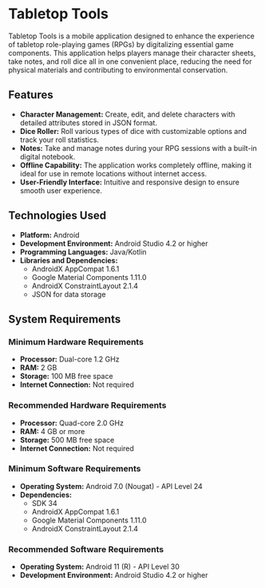 # Tabletop Tools

Tabletop Tools is a mobile application designed to enhance the experience of tabletop role-playing games (RPGs) by digitalizing essential game components. This application helps players manage their character sheets, take notes, and roll dice all in one convenient place, reducing the need for physical materials and contributing to environmental conservation.

## Features

- **Character Management:** Create, edit, and delete characters with detailed attributes stored in JSON format.
- **Dice Roller:** Roll various types of dice with customizable options and track your roll statistics.
- **Notes:** Take and manage notes during your RPG sessions with a built-in digital notebook.
- **Offline Capability:** The application works completely offline, making it ideal for use in remote locations without internet access.
- **User-Friendly Interface:** Intuitive and responsive design to ensure smooth user experience.

## Technologies Used

- **Platform:** Android
- **Development Environment:** Android Studio 4.2 or higher
- **Programming Languages:** Java/Kotlin
- **Libraries and Dependencies:**
  - AndroidX AppCompat 1.6.1
  - Google Material Components 1.11.0
  - AndroidX ConstraintLayout 2.1.4
  - JSON for data storage

## System Requirements

### Minimum Hardware Requirements
- **Processor:** Dual-core 1.2 GHz
- **RAM:** 2 GB
- **Storage:** 100 MB free space
- **Internet Connection:** Not required

### Recommended Hardware Requirements
- **Processor:** Quad-core 2.0 GHz
- **RAM:** 4 GB or more
- **Storage:** 500 MB free space
- **Internet Connection:** Not required

### Minimum Software Requirements
- **Operating System:** Android 7.0 (Nougat) - API Level 24
- **Dependencies:**
  - SDK 34
  - AndroidX AppCompat 1.6.1
  - Google Material Components 1.11.0
  - AndroidX ConstraintLayout 2.1.4

### Recommended Software Requirements
- **Operating System:** Android 11 (R) - API Level 30
- **Development Environment:** Android Studio 4.2 or higher
